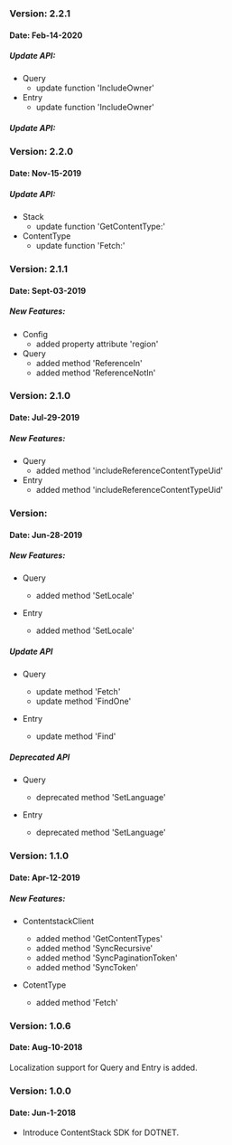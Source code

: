 ### Version: 2.2.1
#### Date: Feb-14-2020

##### Update API:
- Query
  - update function 'IncludeOwner'
- Entry
  - update function 'IncludeOwner'

##### Update API:
  
### Version: 2.2.0
#### Date: Nov-15-2019

##### Update API:
- Stack
  - update function 'GetContentType:'
- ContentType
  - update function 'Fetch:'
  
### Version: 2.1.1
#### Date: Sept-03-2019

##### New Features:
- Config
  - added property attribute 'region'
- Query
  - added method 'ReferenceIn'
  - added method 'ReferenceNotIn'

### Version: 2.1.0
#### Date: Jul-29-2019

##### New Features:
- Query
  - added method 'includeReferenceContentTypeUid'
- Entry
  - added method 'includeReferenceContentTypeUid'
  
### Version: 
#### Date: Jun-28-2019

##### New Features:
- Query
  - added method 'SetLocale'
  
- Entry
   - added method 'SetLocale'

 ##### Update API
- Query
  - update method 'Fetch'
  - update method 'FindOne'
  
- Entry
  - update method 'Find'
 
##### Deprecated API
- Query
  - deprecated method 'SetLanguage'
  
- Entry
  - deprecated method 'SetLanguage'

### Version: 1.1.0
#### Date: Apr-12-2019

##### New Features:
- ContentstackClient
  - added method 'GetContentTypes'
  - added method 'SyncRecursive' 
  - added method 'SyncPaginationToken'
  - added method 'SyncToken'

- CotentType
   - added method 'Fetch'

 ### Version: 1.0.6
 #### Date: Aug-10-2018

Localization support for Query and Entry is added.
 
### Version: 1.0.0 
#### Date: Jun-1-2018 

- Introduce ContentStack SDK for DOTNET.

